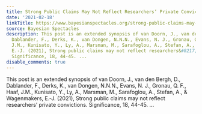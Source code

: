 ```yaml
---
title: Strong Public Claims May Not Reflect Researchers’ Private Convictions
date: '2021-02-18'
linkTitle: https://www.bayesianspectacles.org/strong-public-claims-may-not-reflect-researchers-private-convictions/
source: Bayesian Spectacles
description: This post is an extended synopsis of van Doorn, J., van den Bergh, D.,
  Dablander, F., Derks, K., van Dongen, N.N.N., Evans, N. J., Gronau, Q. F., Haaf,
  J.M., Kunisato, Y., Ly, A., Marsman, M., Sarafoglou, A., Stefan, A., &#38; Wagenmakers,
  E.‐J. (2021), Strong public claims may not reflect researchers&#8217; private convictions.
  Significance, 18, 44-45. ...
disable_comments: true
---
```

This post is an extended synopsis of van Doorn, J., van den Bergh, D., Dablander, F., Derks, K., van Dongen, N.N.N., Evans, N. J., Gronau, Q. F., Haaf, J.M., Kunisato, Y., Ly, A., Marsman, M., Sarafoglou, A., Stefan, A., &#38; Wagenmakers, E.‐J. (2021), Strong public claims may not reflect researchers&#8217; private convictions. Significance, 18, 44-45. ...
